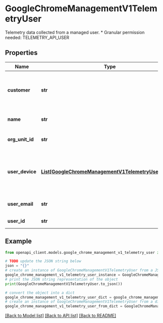 # GoogleChromeManagementV1TelemetryUser

Telemetry data collected from a managed user. * Granular permission needed: TELEMETRY_API_USER

## Properties

Name | Type | Description | Notes
------------ | ------------- | ------------- | -------------
**customer** | **str** | G Suite Customer whose enterprise enrolled the device. | [optional] 
**name** | **str** | Resource name of the user. | [optional] 
**org_unit_id** | **str** | Organization unit of the user. | [optional] 
**user_device** | [**List[GoogleChromeManagementV1TelemetryUserDevice]**](GoogleChromeManagementV1TelemetryUserDevice.md) | Telemetry data collected from a managed user and device. | [optional] 
**user_email** | **str** | Email address of the user. | [optional] 
**user_id** | **str** | Directory ID of the user. | [optional] 

## Example

```python
from openapi_client.models.google_chrome_management_v1_telemetry_user import GoogleChromeManagementV1TelemetryUser

# TODO update the JSON string below
json = "{}"
# create an instance of GoogleChromeManagementV1TelemetryUser from a JSON string
google_chrome_management_v1_telemetry_user_instance = GoogleChromeManagementV1TelemetryUser.from_json(json)
# print the JSON string representation of the object
print(GoogleChromeManagementV1TelemetryUser.to_json())

# convert the object into a dict
google_chrome_management_v1_telemetry_user_dict = google_chrome_management_v1_telemetry_user_instance.to_dict()
# create an instance of GoogleChromeManagementV1TelemetryUser from a dict
google_chrome_management_v1_telemetry_user_from_dict = GoogleChromeManagementV1TelemetryUser.from_dict(google_chrome_management_v1_telemetry_user_dict)
```
[[Back to Model list]](../README.md#documentation-for-models) [[Back to API list]](../README.md#documentation-for-api-endpoints) [[Back to README]](../README.md)


